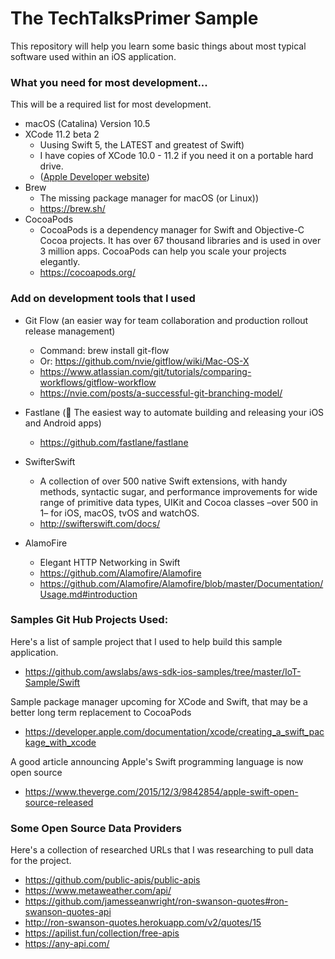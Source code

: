 # The TechTalksPrimer Sample

This repository will help you learn some basic things about most typical software used within an iOS application.

### What you need for most development...

This will be a required list for most development.

* macOS (Catalina) Version 10.5
* XCode 11.2 beta 2
  + Uusing Swift 5, the LATEST and greatest of Swift)
  + I have copies of XCode 10.0 - 11.2 if you need it on a portable hard drive.
  + ([Apple Developer website](https://developer.apple.com/))
* Brew
  + The missing package manager for macOS (or Linux))
  + https://brew.sh/
* CocoaPods
  + CocoaPods is a dependency manager for Swift and Objective-C Cocoa projects. It has over 67 thousand libraries and is used in over 3 million apps. CocoaPods can help you scale your projects elegantly.
  + https://cocoapods.org/
  

### Add on development tools that I used

* Git Flow (an easier way for team collaboration and production rollout release management)
  + Command:  brew install git-flow
  + Or: https://github.com/nvie/gitflow/wiki/Mac-OS-X
  + https://www.atlassian.com/git/tutorials/comparing-workflows/gitflow-workflow
  + https://nvie.com/posts/a-successful-git-branching-model/

* Fastlane   (🚀 The easiest way to automate building and releasing your iOS and Android apps)
  + https://github.com/fastlane/fastlane
  
* SwifterSwift
  + A collection of over 500 native Swift extensions, with handy methods, syntactic sugar, and performance improvements for wide range of primitive data types, UIKit and Cocoa classes –over 500 in 1– for iOS, macOS, tvOS and watchOS. 
  + http://swifterswift.com/docs/

* AlamoFire
  + Elegant HTTP Networking in Swift
  + https://github.com/Alamofire/Alamofire
  + https://github.com/Alamofire/Alamofire/blob/master/Documentation/Usage.md#introduction


### Samples Git Hub Projects Used:

Here's a list of sample project that I used to help build this sample application.

* https://github.com/awslabs/aws-sdk-ios-samples/tree/master/IoT-Sample/Swift

Sample package manager upcoming for XCode and Swift, that may be a better long term replacement to CocoaPods

* https://developer.apple.com/documentation/xcode/creating_a_swift_package_with_xcode

A good article announcing Apple's Swift programming language is now open source

* https://www.theverge.com/2015/12/3/9842854/apple-swift-open-source-released


### Some Open Source Data Providers

Here's a collection of researched URLs that I was researching to pull data for the project.

* https://github.com/public-apis/public-apis
* https://www.metaweather.com/api/
* https://github.com/jamesseanwright/ron-swanson-quotes#ron-swanson-quotes-api
* http://ron-swanson-quotes.herokuapp.com/v2/quotes/15
* https://apilist.fun/collection/free-apis
* https://any-api.com/



